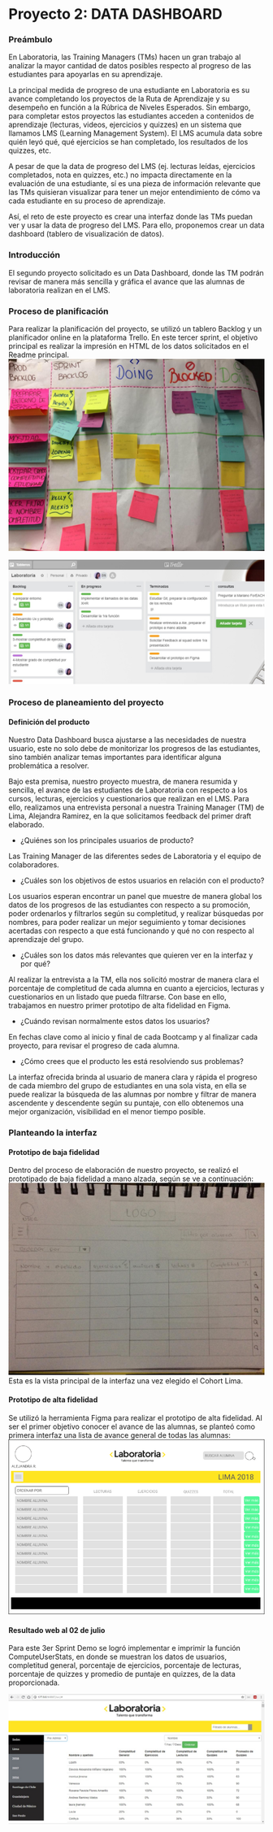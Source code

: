 # Proyecto 2: DATA DASHBOARD
### Preámbulo
En Laboratoria, las Training Managers (TMs) hacen un gran trabajo al analizar la mayor cantidad de datos posibles respecto al progreso de las estudiantes para apoyarlas en su aprendizaje.

La principal medida de progreso de una estudiante en Laboratoria es su avance completando los proyectos de la Ruta de Aprendizaje y su desempeño en función a la Rúbrica de Niveles Esperados. Sin embargo, para completar estos proyectos las estudiantes acceden a contenidos de aprendizaje (lecturas, videos, ejercicios y quizzes) en un sistema que llamamos LMS (Learning Management System). El LMS acumula data sobre quién leyó qué, qué ejercicios se han completado, los resultados de los quizzes, etc.

A pesar de que la data de progreso del LMS (ej. lecturas leídas, ejercicios completados, nota en quizzes, etc.) no impacta directamente en la evaluación de una estudiante, sí es una pieza de información relevante que las TMs quisieran visualizar para tener un mejor entendimiento de cómo va cada estudiante en su proceso de aprendizaje.

Así, el reto de este proyecto es crear una interfaz donde las TMs puedan ver y usar la data de progreso del LMS. Para ello, proponemos crear un data dashboard (tablero de visualización de datos).

### Introducción
El segundo proyecto solicitado es un Data Dashboard, donde las TM podrán revisar de manera más sencilla y gráfica el avance que las alumnas de laboratoria realizan en el LMS.

### Proceso de planificación
Para realizar la planificación del proyecto, se utilizó un tablero Backlog y un planificador online en la plataforma Trello.
En este tercer sprint, el objetivo principal es realizar la impresión en HTML de los datos solicitados en el Readme principal.
![backlog](https://github.com/DanellySotomayor/lim-2018-05-bc-core-am-datadashboard/blob/master/img/backlog-2do-sprint.jpeg "backlog-2do-sprint")

![trello](https://github.com/DanellySotomayor/lim-2018-05-bc-core-am-datadashboard/blob/master/img/trello-data.jpg "trello-3er-sprint")


### Proceso de planeamiento del proyecto
#### Definición del producto 
Nuestro Data Dashboard busca ajustarse a las necesidades de nuestra usuario, este no solo debe de monitorizar los progresos de las estudiantes, sino también analizar temas importantes para identificar alguna problemática a resolver.

Bajo esta premisa, nuestro proyecto muestra, de manera resumida y sencilla, el avance de las estudiantes de Laboratoria con respecto a los cursos, lecturas, ejercicios y cuestionarios que realizan en el LMS. Para ello, realizamos una entrevista personal a nuestra Training Manager (TM) de Lima, Alejandra Ramirez, en la que solicitamos feedback del primer draft elaborado.

* ¿Quiénes son los principales usuarios de producto?

Las Training Manager de las diferentes sedes de Laboratoria y el equipo de colaboradores.

* ¿Cuáles son los objetivos de estos usuarios en relación con el producto?

Los usuarios esperan encontrar un panel que muestre de manera global los datos de los progresos de las estudiantes con respecto a su promoción, poder ordenarlos y filtrarlos  según su completitud, y realizar búsquedas por nombres, para poder realizar un mejor seguimiento y tomar decisiones acertadas con respecto a que está funcionando y qué no con respecto al aprendizaje del grupo. 

* ¿Cuáles son los datos más relevantes que quieren ver en la interfaz y por qué?

Al realizar la entrevista a la TM, ella nos solicitó mostrar de manera clara el porcentaje de completitud de cada alumna en cuanto a ejercicios, lecturas  y cuestionarios en un listado que pueda filtrarse. Con base en ello, trabajamos en nuestro primer prototipo de alta fidelidad en Figma.

* ¿Cuándo revisan normalmente estos datos los usuarios?

En fechas clave como al inicio y final de cada Bootcamp y al finalizar cada proyecto, para revisar el progreso de cada alumna.

* ¿Cómo crees que el producto les está resolviendo sus problemas?

La interfaz ofrecida  brinda al usuario de manera clara y rápida el progreso de cada miembro del grupo de estudiantes en una sola vista, en ella se puede realizar la búsqueda de las alumnas por nombre y filtrar de manera ascendente y descendente según su puntaje, con ello obtenemos una mejor organización, visibilidad en el menor tiempo posible.


### Planteando la interfaz
#### Prototipo de baja fidelidad
Dentro del proceso de elaboración de nuestro proyecto, se realizó el prototipado de baja fidelidad a mano alzada, según se ve a continuación:
![main](https://github.com/DanellySotomayor/lim-2018-05-bc-core-am-datadashboard/blob/master/img/principal.jpeg "vista principal")
Esta es la vista principal de la interfaz una vez elegido el Cohort Lima.

#### Prototipo de alta fidelidad
Se utilizó la herramienta Figma para realizar el prototipo de alta fidelidad. Al ser el primer objetivo conocer el avance de las alumnas, se planteó como primera interfaz una lista de avance general de todas las alumnas:
![interfaz](https://github.com/DanellySotomayor/lim-2018-05-bc-core-am-datadashboard/blob/master/img/Draft%20-%20Dashboard%20Laboratoria.png "Interfaz")

#### Resultado web al 02 de julio 
Para este 3er Sprint Demo se logró implementar e imprimir la función ComputeUserStats, en donde se muestran los datos de usuarios, completitud general, porcentaje de ejercicios, porcentaje de lecturas, porcentaje de quizzes y promedio de puntaje en quizzes, de la data proporcionada.

![interfaz-Web](https://github.com/DanellySotomayor/lim-2018-05-bc-core-am-datadashboard/blob/master/img/pantalla-principal-datadashboard.jpg "Interfaz Web")
